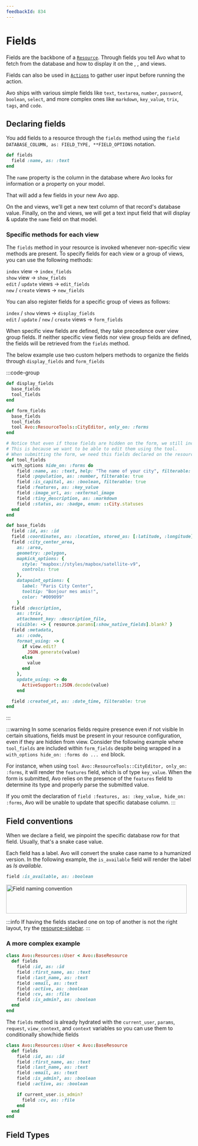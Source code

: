 ```yaml
---
feedbackId: 834
---
```


# Fields

Fields are the backbone of a [`Resource`](./resources).
Through fields you tell Avo what to fetch from the database and how to display it on the <Index />, <Show />, and <Edit /> views.

Fields can also be used in [`Actions`](./actions/overview) to gather user input before running the action.

Avo ships with various simple fields like `text`, `textarea`, `number`, `password`, `boolean`, `select`, and more complex ones like `markdown`, `key_value`, `trix`, `tags`, and `code`.

## Declaring fields

You add fields to a resource through the `fields` method using the `field DATABASE_COLUMN, as: FIELD_TYPE, **FIELD_OPTIONS` notation.

```ruby
def fields
  field :name, as: :text
end
```

The `name` property is the column in the database where Avo looks for information or a property on your model.

That will add a few fields in your new Avo app.

On the <Index /> and <Show /> views, we'll get a new text column of that record's database value.
Finally, on the <Edit /> and <New /> views, we will get a text input field that will display & update the `name` field on that model.

### Specific methods for each view

The `fields` method in your resource is invoked whenever non-specific view methods are present. To specify fields for each view or a group of views, you can use the following methods:

`index` view -> `index_fields`<br>
`show` view -> `show_fields`<br>
`edit` / `update` views -> `edit_fields`<br>
`new` / `create` views -> `new_fields`

You can also register fields for a specific group of views as follows:

`index` / `show` views -> `display_fields`<br>
`edit` / `update` / `new` / `create` views -> `form_fields`

When specific view fields are defined, they take precedence over view group fields. If neither specific view fields nor view group fields are defined, the fields will be retrieved from the `fields` method.

The below example use two custom helpers methods to organize the fields through `display_fields` and `form_fields`

:::code-group
```ruby [display_fields]
def display_fields
  base_fields
  tool_fields
end
```

```ruby [form_fields]
def form_fields
  base_fields
  tool_fields
  tool Avo::ResourceTools::CityEditor, only_on: :forms
end
```

```ruby [tool_fields (helper method)]
# Notice that even if those fields are hidden on the form, we still include them on `form_fields`.
# This is because we want to be able to edit them using the tool.
# When submitting the form, we need this fields declared on the resource in order to know how to process them and fill the record.
def tool_fields
  with_options hide_on: :forms do
    field :name, as: :text, help: "The name of your city", filterable: true
    field :population, as: :number, filterable: true
    field :is_capital, as: :boolean, filterable: true
    field :features, as: :key_value
    field :image_url, as: :external_image
    field :tiny_description, as: :markdown
    field :status, as: :badge, enum: ::City.statuses
  end
end
```

```ruby [base_fields (helper method)]
def base_fields
  field :id, as: :id
  field :coordinates, as: :location, stored_as: [:latitude, :longitude]
  field :city_center_area,
    as: :area,
    geometry: :polygon,
    mapkick_options: {
      style: "mapbox://styles/mapbox/satellite-v9",
      controls: true
    },
    datapoint_options: {
      label: "Paris City Center",
      tooltip: "Bonjour mes amis!",
      color: "#009099"
    }
  field :description,
    as: :trix,
    attachment_key: :description_file,
    visible: -> { resource.params[:show_native_fields].blank? }
  field :metadata,
    as: :code,
    format_using: -> {
      if view.edit?
        JSON.generate(value)
      else
        value
      end
    },
    update_using: -> do
      ActiveSupport::JSON.decode(value)
    end

  field :created_at, as: :date_time, filterable: true
end
```
:::

:::warning In some scenarios fields require presence even if not visible
In certain situations, fields must be present in your resource configuration, even if they are hidden from view. Consider the following example where `tool_fields` are included within `form_fields` despite being wrapped in a `with_options hide_on: :forms do ... end` block.

For instance, when using `tool Avo::ResourceTools::CityEditor, only_on: :forms`, it will render the `features` field, which is of type `key_value`. When the form is submitted, Avo relies on the presence of the `features` field to determine its type and properly parse the submitted value.

If you omit the declaration of `field :features, as: :key_value, hide_on: :forms`, Avo will be unable to update that specific database column.
:::


## Field conventions

When we declare a field, we pinpoint the specific database row for that field. Usually, that's a snake case value.

Each field has a label. Avo will convert the snake case name to a humanized version.
In the following example, the `is_available` field will render the label as *Is available*.

```ruby
field :is_available, as: :boolean
```

<Image src="/assets/img/fields-reference/naming-convention.jpg" width="490" height="78" alt="Field naming convention" />

:::info
If having the fields stacked one on top of another is not the right layout, try the [resource-sidebar](./resource-sidebar).
:::

### A more complex example

```ruby
class Avo::Resources::User < Avo::BaseResource
  def fields
    field :id, as: :id
    field :first_name, as: :text
    field :last_name, as: :text
    field :email, as: :text
    field :active, as: :boolean
    field :cv, as: :file
    field :is_admin?, as: :boolean
  end
end
```

The `fields` method is already hydrated with the `current_user`, `params`, `request`, `view_context`, and `context` variables so you can use them to conditionally show/hide fields

```ruby
class Avo::Resources::User < Avo::BaseResource
  def fields
    field :id, as: :id
    field :first_name, as: :text
    field :last_name, as: :text
    field :email, as: :text
    field :is_admin?, as: :boolean
    field :active, as: :boolean

    if current_user.is_admin?
      field :cv, as: :file
    end
  end
end
```

## Field Types

<FieldTypesList />
